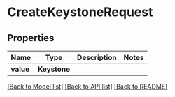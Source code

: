 # CreateKeystoneRequest


## Properties
Name | Type | Description | Notes
------------ | ------------- | ------------- | -------------
**value** | **Keystone** |  | 

[[Back to Model list]](../README.md#documentation-for-models) [[Back to API list]](../README.md#documentation-for-api-endpoints) [[Back to README]](../README.md)


